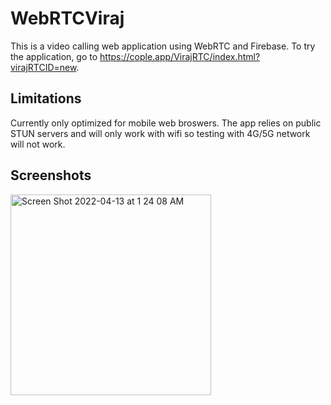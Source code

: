 # WebRTCViraj
This is a video calling web application using WebRTC and Firebase. To try the application, go to https://cople.app/VirajRTC/index.html?virajRTCID=new.

## Limitations
Currently only optimized for mobile web broswers.
The app relies on public STUN servers and will only work with wifi so testing with 4G/5G network will not work.

## Screenshots
<img width="321" alt="Screen Shot 2022-04-13 at 1 24 08 AM" src="https://user-images.githubusercontent.com/37918393/163291186-193587cc-61ff-4e06-ad10-4d99f761b905.png">
